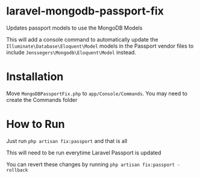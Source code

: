 # laravel-mongodb-passport-fix
Updates passport models to use the MongoDB Models

This will add a console command to automatically update the `Illuminate\Database\Eloquent\Model` models in the Passport vendor files to include `Jenssegers\Mongodb\Eloquent\Model` instead.

# Installation
Move `MongoDBPassportFix.php` to `app/Console/Commands`. You may need to create the Commands folder

# How to Run
Just run `php artisan fix:passport` and that is all

This will need to be run everytime Laravel Passport is updated

You can revert these changes by running `php artisan fix:passport -rollback`
